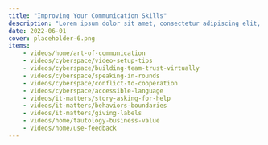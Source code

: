 ```yaml
---
title: "Improving Your Communication Skills"
description: "Lorem ipsum dolor sit amet, consectetur adipiscing elit, sed do eiusmod tempor incididunt ut labore et dolore magna aliqua."
date: 2022-06-01
cover: placeholder-6.png
items:
    - videos/home/art-of-communication
    - videos/cyberspace/video-setup-tips
    - videos/cyberspace/building-team-trust-virtually
    - videos/cyberspace/speaking-in-rounds
    - videos/cyberspace/conflict-to-cooperation
    - videos/cyberspace/accessible-language
    - videos/it-matters/story-asking-for-help
    - videos/it-matters/behaviors-boundaries
    - videos/it-matters/giving-labels
    - videos/home/tautology-business-value
    - videos/home/use-feedback
---
```

